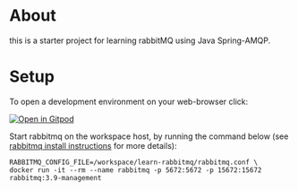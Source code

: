 # About

this is a starter project for learning rabbitMQ using Java Spring-AMQP.

# Setup

To open a development environment on your web-browser click:

[![Open in Gitpod](https://gitpod.io/button/open-in-gitpod.svg)](https://gitpod.io/#https://github.com/meenakshi-koushik/learn-rabbitmq)

Start rabbitmq on the workspace host, by running the command below (see [rabbitmq install instructions](https://www.rabbitmq.com/download.html) for more details):

```
RABBITMQ_CONFIG_FILE=/workspace/learn-rabbitmq/rabbitmq.conf \
docker run -it --rm --name rabbitmq -p 5672:5672 -p 15672:15672 rabbitmq:3.9-management
```

